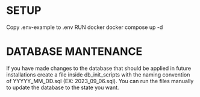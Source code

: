 # SETUP
Copy .env-example to .env
RUN docker docker compose up -d

# DATABASE MANTENANCE
If you have made changes to the database that should be applied in future installations create a file inside db_init_scripts 
with the naming convention of YYYYY_MM_DD.sql (EX: 2023_09_06.sql).
You can run the files manually to update the database to the state you want.


